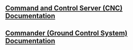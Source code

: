 <!--
SPDX-FileCopyrightText: 2023 Carnegie Mellon University - Satyalab

SPDX-License-Identifier: GPL-2.0-only
-->

## [Command and Control Server (CNC) Documentation](https://cmusatyalab.github.io/steeleagle/docs/cnc)

## [Commander (Ground Control System) Documentation](https://cmusatyalab.github.io/steeleagle/docs/commander)
